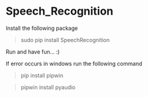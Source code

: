 # Speech_Recognition

Install the following package
> sudo pip install SpeechRecognition

Run and have fun... :)

If error occurs in windows run the following command
>pip install pipwin 

>pipwin install pyaudio


